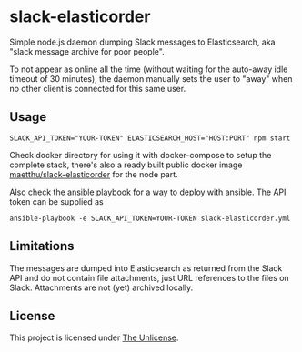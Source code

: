 # slack-elasticorder

Simple node.js daemon dumping Slack messages to Elasticsearch, aka
"slack message archive for poor people".

To not appear as online all the time (without waiting for the auto-away idle
timeout of 30 minutes), the daemon manually sets the user to "away" when no other
client is connected for this same user.

## Usage

```
SLACK_API_TOKEN="YOUR-TOKEN" ELASTICSEARCH_HOST="HOST:PORT" npm start
```

Check docker directory for using it with docker-compose to setup the complete
stack, there's also a ready built public docker image
[maetthu/slack-elasticorder](https://hub.docker.com/r/maetthu/slack-elasticorder/)
for the node part.

Also check the [ansible](https://www.ansible.com/) [playbook](ansible/slack-elasticorder.yml)
for a way to deploy with ansible. The API token can be supplied as

```
ansible-playbook -e SLACK_API_TOKEN=YOUR-TOKEN slack-elasticorder.yml
```

## Limitations

The messages are dumped into Elasticsearch as returned from the Slack API and
do not contain file attachments, just URL references to the files on Slack.
Attachments are not (yet) archived locally.

## License

This project is licensed under [The Unlicense](http://unlicense.org).
